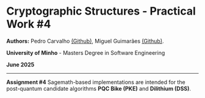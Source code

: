 # Cryptographic Structures - Practical Work #4

**Authors:** Pedro Carvalho [(Github)](https://github.com/pedroocarvalhoo), Miguel Guimarães [(Github)](https://github.com/miguel-amg).

**University of Minho** - Masters Degree in Software Engineering

**June 2025**

***

**Assignment #4**
Sagemath-based implementations are intended for the post-quantum candidate algorithms **PQC Bike (PKE)** and **Dilithium (DSS)**.